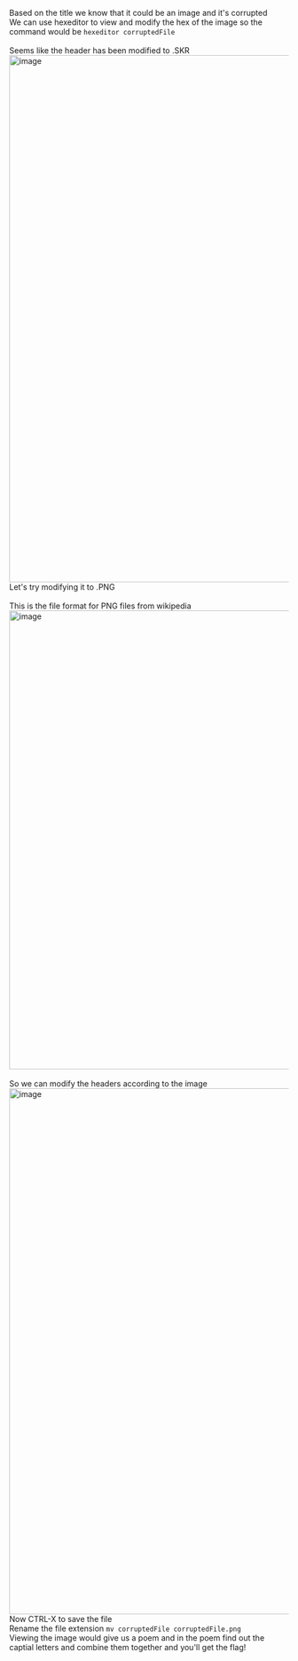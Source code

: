 Based on the title we know that it could be an image and it's corrupted
<br>We can use hexeditor to view and modify the hex of the image so the command would be ``hexeditor corruptedFile``<br>
<br>Seems like the header has been modified to .SKR
<br><img width="951" alt="image" src="https://user-images.githubusercontent.com/79892065/158362700-3229e236-e93a-4e61-95f1-1241a8fb514f.png">
<br>Let's try modifying it to .PNG<br>
<br>This is the file format for PNG files from wikipedia
<br><img width="828" alt="image" src="https://user-images.githubusercontent.com/79892065/158363077-762ccd59-23cb-486d-be01-f723ef795d40.png"><br>
<br>So we can modify the headers according to the image 
<br><img width="949" alt="image" src="https://user-images.githubusercontent.com/79892065/158363311-fef31cb2-54e8-49e8-86d4-00332b0207f2.png">
<br>Now CTRL-X to save the file
<br>Rename the file extension ``mv corruptedFile corruptedFile.png``
<br>Viewing the image would give us a poem and in the poem find out the captial letters and combine them together and you'll get the flag!
